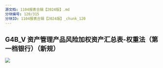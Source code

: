 ```yaml
---
源文档: 1104报表合辑【2024版】.md
分块编号: 120/315
分块ID: 1104报表合辑【2024版】_chunk_120
---
```


## G4B\_V 资产管理产品风险加权资产汇总表-权重法（第一档银行）（新规）

![](data:image/x-emf;base64...)

